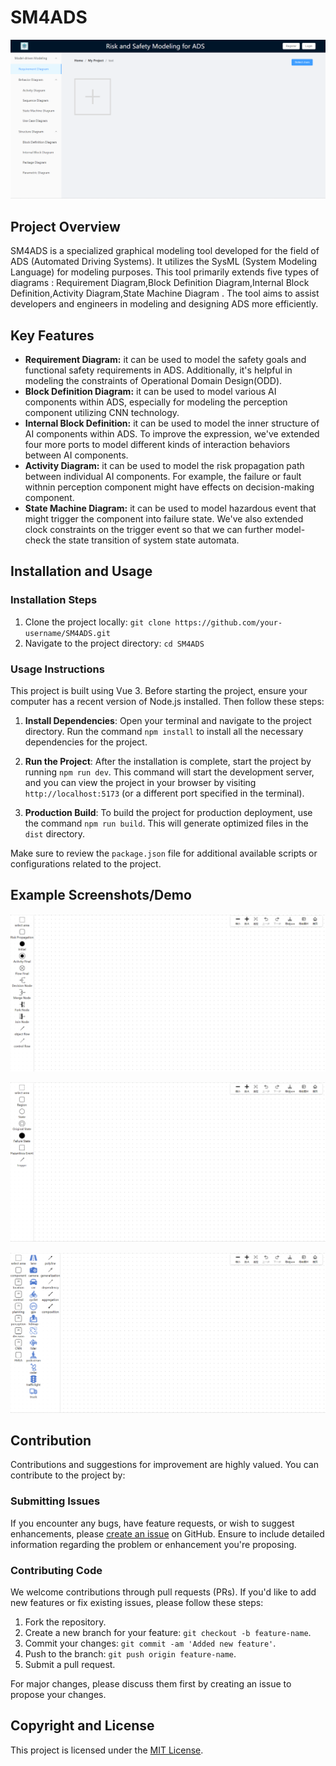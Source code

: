 # SM4ADS 

![image-20231229134818540](public/image-20231229134818540.png)

## Project Overview

SM4ADS is a specialized graphical modeling tool developed for the field of ADS (Automated Driving Systems). It utilizes the SysML (System Modeling Language) for modeling purposes. This tool primarily extends five types of diagrams : Requirement Diagram,Block Definition Diagram,Internal Block Definition,Activity Diagram,State Machine Diagram . The tool aims  to assist developers and engineers in modeling and designing ADS more efficiently.

## Key Features

- **Requirement Diagram:** it can be used to model the safety goals and functional safety requirements in ADS. Additionally, it's helpful in modeling the constraints of Operational Domain Design(ODD).
- **Block Definition Diagram:** it can be used to model various AI components within ADS, especially for modeling the perception component utilizing CNN technology.
- **Internal Block Definition:** it can be used to model the inner structure of AI components within ADS. To improve the expression, we've extended four more ports to model different kinds of interaction behaviors between AI components.
- **Activity Diagram:** it can be used to model the risk propagation path between individual AI components. For example, the failure or fault withnin perception component might have effects on decision-making component.
- **State Machine Diagram:** it can be used to model hazardous event that might trigger the component into failure state. We've also extended clock constraints on the trigger event so that we can further model-check the state transition of system state automata.

## Installation and Usage

### Installation Steps

1. Clone the project locally: `git clone https://github.com/your-username/SM4ADS.git`
2. Navigate to the project directory: `cd SM4ADS`

### Usage Instructions

This project is built using Vue 3. Before starting the project, ensure your computer has a recent version of Node.js installed. Then follow these steps:

1. **Install Dependencies**: Open your terminal and navigate to the project directory. Run the command `npm install` to install all the necessary dependencies for the project.

2. **Run the Project**: After the installation is complete, start the project by running `npm run dev`. This command will start the development server, and you can view the project in your browser by visiting `http://localhost:5173` (or a different port specified in the terminal).

3. **Production Build**: To build the project for production deployment, use the command `npm run build`. This will generate optimized files in the `dist` directory.

Make sure to review the `package.json` file for additional available scripts or configurations related to the project.

## Example Screenshots/Demo

![image-20231229134905031](public/image-20231229134905031.png)

![image-20231229134920026](public/image-20231229134920026.png)

![image-20231229134933831](public/image-20231229134933831.png)

## Contribution

Contributions and suggestions for improvement are highly valued. You can contribute to the project by:

### Submitting Issues

If you encounter any bugs, have feature requests, or wish to suggest enhancements, please [create an issue](https://github.com/your-username/SM4ADS/issues) on GitHub. Ensure to include detailed information regarding the problem or enhancement you're proposing. 

### Contributing Code

We welcome contributions through pull requests (PRs). If you'd like to add new features or fix existing issues, please follow these steps:

1. Fork the repository.
2. Create a new branch for your feature: `git checkout -b feature-name`.
3. Commit your changes: `git commit -am 'Added new feature'`.
4. Push to the branch: `git push origin feature-name`.
5. Submit a pull request.

For major changes, please discuss them first by creating an issue to propose your changes.

## Copyright and License

This project is licensed under the [MIT License](LICENSE).

